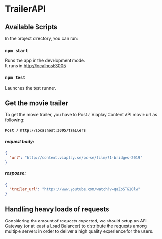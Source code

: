 # TrailerAPI

## Available Scripts

In the project directory, you can run:

### `npm start`

Runs the app in the development mode.<br>
It runs in [http://localhost:3005](http://localhost:3005)

### `npm test`

Launches the test runner.

## Get the movie trailer

To get the movie trailer, you have to Post a Viaplay Content API movie url as following:

#### `Post / http://localhost:3005/trailers`

##### request body:

```json
{
  "url": "http://content.viaplay.se/pc-se/film/21-bridges-2019"
}
```

##### response:

```json
{
  "trailer_url": "https://www.youtube.com/watch?v=qaZoSTG10lw"
}
```

## Handling heavy loads of requests

Considering the amount of requests expected, we should setup an API Gateway (or at least a Load Balancer) to distribute the requests among multiple servers in order to deliver a high quality experience for the users.
